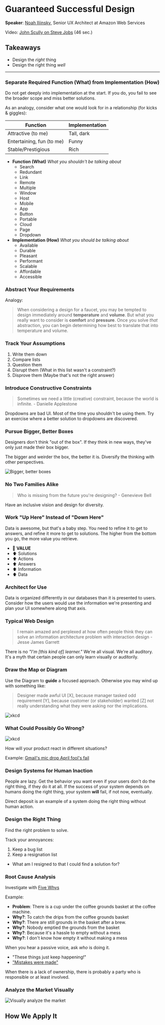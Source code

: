 # Guaranteed Successful Design

__Speaker__: [Noah Iliinsky](http://complexdiagrams.com/), Senior UX Architect at Amazon Web Services

Video: [John Scully on Steve Jobs](https://youtu.be/S_JYy_0XUe8) (46 sec.)

## Takeaways

- Design the _right_ thing
- Design the right thing _well_

---

### Separate Required Function (What) from Implementation (How)

Do not get deeply into implementation at the start. If you do, you fail to see the broader scope and miss better solutions.

As an analogy, consider what one would look for in a relationship (for kicks & giggles):

| Function | Implementation |
| - | - |
| Attractive (to me) | Tall, dark |
| Entertaining, fun (to me) | Funny |
| Stable/Prestigious | Rich |

- __Function (What)__ _What you shouldn't be talking about_
  - Search
  - Redundant
  - Link
  - Remote
  - Multiple
  - Window
  - Host
  - Mobile
  - App
  - Button
  - Portable
  - Cloud
  - Page
  - Dropdown
- __Implementation (How)__ _What you should be talking about_
  - Available
  - Durable
  - Pleasant
  - Performant
  - Scalable
  - Affordable
  - Accessible

### Abstract Your Requirements

Analogy:

> When considering a design for a faucet, you may be tempted to design immediately around __temperature__ and __volume__. But what you really want to consider is __comfort__ and __pressure__. Once you solve _that_ abstraction, you can begin determining how best to translate that into temperature and volume.

### Track Your Assumptions

1. Write them down
2. Compare lists
3. Question them
4. Disrupt them (What in this list wasn't a constraint?)
5. Disprove them (Maybe that's not the right answer)

### Introduce Constructive Constraints

> Sometimes we need a little (creative) constraint, because the world is infinite.
> \- Danielle Applestone

Dropdowns are bad UI. Most of the time you shouldn't be using them. Try an exercise where a better solution to dropdowns are discovered.

### Pursue Bigger, Better Boxes

Designers don't think "out of the box". If they think in new ways, they've only just made their box bigger.

The bigger and weirder the box, the better it is. Diversify the thinking with other perspectives.

![Bigger, better boxes](https://s3.amazonaws.com/resources.sketch.cloud/private/277bb059-65a6-4507-89fa-1ff077eb2c86.png?AWSAccessKeyId=AKIAIS7X2P6WUKGTP2GA&Expires=1491065463&Signature=IxnTNBa0ERwhCSjn%2FapFtmYu49Q%3D)

### No Two Families Alike

> Who is missing from the future you're designing?
> \- Genevieve Bell

Have an inclusive vision and design for diversity.

### Work "Up Here" Instead of "Down Here"

Data is awesome, but that's a baby step. You need to refine it to get to answers, and refine it more to get to solutions. The higher from the bottom you go, the more value you retrieve.

- :raised_hands: __VALUE__
- :arrow_up: Solutions
- :arrow_up: Actions
- :arrow_up: Answers
- :arrow_up: Information
- :arrow_up: Data

### Architect for Use

Data is organized differently in our databases than it is presented to users. Consider how the users would use the information we're presenting and plan your UI somewhere along that axis.

### Typical Web Design

> I remain amazed and perplexed at how often people think they can solve an information architecture problem with interaction design
> \- Jesse James Garrett

There is no _"I'm [this kind of] learner."_ We're all visual. We're all auditory. It's a myth that certain people can only learn visually or auditorily.

### Draw the Map or Diagram

Use the Diagram to __guide__ a focused approach. Otherwise you may wind up with something like:

> Designer made awful UI [X], because manager tasked odd requirement [Y], because customer (or stakeholder) wanted [Z] not really understanding what they were asking nor the implications.

![xkcd](https://xkcd.com/657/large/)

### What Could Possibly Go Wrong?

![xkcd](https://imgs.xkcd.com/comics/exploits_of_a_mom.png)

How will your product react in different situations?

Example: [Gmail's mic drop April fool's fail](https://www.theguardian.com/technology/2016/apr/01/google-disables-april-fools-joke-gmail-mic-drop)

### Design Systems for Human Inaction

People are lazy. Get the behavior you want even if your users don't do the right thing, if they do it at all. If the success of your system depends on humans doing the right thing, your system __will__ fail, if not now, eventually.

Direct deposit is an example of a system doing the right thing without human action.

### Design the Right Thing

Find the right problem to solve.

Track your annoyances:

1. Keep a bug list
2. Keep a resignation list
  - What am I resigned to that I could find a solution for?

### Root Cause Analysis

Investigate with [Five Whys](https://en.wikipedia.org/wiki/5_Whys)

Example:

- __Problem__: There is a cup under the coffee grounds basket at the coffee machine.
- __Why?__: To catch the drips from the coffee grounds basket
- __Why?__: There are still grounds in the basket after a brew.
- __Why?__: Nobody emptied the grounds from the basket
- __Why?__: Because it's a hassle to empty without a mess
- __Why?__: I don't know how empty it without making a mess

When you hear a passive voice, ask _who_ is doing it.

- "These things just keep happening!"
- ["Mistakes were made"](https://en.wikipedia.org/wiki/Mistakes_were_made)

When there is a lack of ownership, there is probably a party who is responsible or at least involved.

### Analyze the Market Visually

![Visually analyze the market](https://s3.amazonaws.com/resources.sketch.cloud/private/2c4a3876-8002-4593-a8f0-fe096affde4f.l.png?AWSAccessKeyId=AKIAIS7X2P6WUKGTP2GA&Expires=1491068345&Signature=ZljSbSWSpuScd54e4T%2FESL8k0tM%3D)

## How We Apply It

